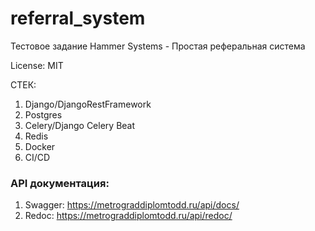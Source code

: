 # referral_system

Тестовое задание Hammer Systems - Простая реферальная система 

License: MIT

СТЕК:
1. Django/DjangoRestFramework
2. Postgres
3. Celery/Django Celery Beat
4. Redis
5. Docker
6. CI/CD


### API документация:
1. Swagger: https://metrograddiplomtodd.ru/api/docs/
2. Redoc: https://metrograddiplomtodd.ru/api/redoc/



